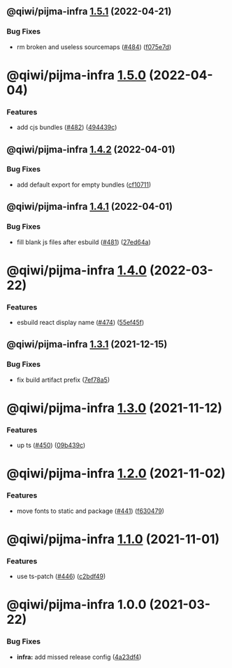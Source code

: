 ## @qiwi/pijma-infra [1.5.1](https://github.com/qiwi/pijma/compare/@qiwi/pijma-infra@1.5.0...@qiwi/pijma-infra@1.5.1) (2022-04-21)


### Bug Fixes

* rm broken and useless sourcemaps ([#484](https://github.com/qiwi/pijma/issues/484)) ([f075e7d](https://github.com/qiwi/pijma/commit/f075e7d9d7e4dc21310000a8e38dbac927c60fd6))

# @qiwi/pijma-infra [1.5.0](https://github.com/qiwi/pijma/compare/@qiwi/pijma-infra@1.4.2...@qiwi/pijma-infra@1.5.0) (2022-04-04)


### Features

* add cjs bundles ([#482](https://github.com/qiwi/pijma/issues/482)) ([494439c](https://github.com/qiwi/pijma/commit/494439c09968c27dc4916f30a6762d41d6fc4ed5))

## @qiwi/pijma-infra [1.4.2](https://github.com/qiwi/pijma/compare/@qiwi/pijma-infra@1.4.1...@qiwi/pijma-infra@1.4.2) (2022-04-01)


### Bug Fixes

* add default export for empty bundles ([cf10711](https://github.com/qiwi/pijma/commit/cf1071175f724cc60c358ce7695bcbdbc12a3316))

## @qiwi/pijma-infra [1.4.1](https://github.com/qiwi/pijma/compare/@qiwi/pijma-infra@1.4.0...@qiwi/pijma-infra@1.4.1) (2022-04-01)


### Bug Fixes

* fill blank js files after esbuild ([#481](https://github.com/qiwi/pijma/issues/481)) ([27ed64a](https://github.com/qiwi/pijma/commit/27ed64ae458c9991d466dc9a479231d65ccb4d60))

# @qiwi/pijma-infra [1.4.0](https://github.com/qiwi/pijma/compare/@qiwi/pijma-infra@1.3.1...@qiwi/pijma-infra@1.4.0) (2022-03-22)


### Features

* esbuild react display name ([#474](https://github.com/qiwi/pijma/issues/474)) ([55ef45f](https://github.com/qiwi/pijma/commit/55ef45fd56cbabbe85bc7c1c910b6ac8f8cee906))

## @qiwi/pijma-infra [1.3.1](https://github.com/qiwi/pijma/compare/@qiwi/pijma-infra@1.3.0...@qiwi/pijma-infra@1.3.1) (2021-12-15)


### Bug Fixes

* fix build artifact prefix ([7ef78a5](https://github.com/qiwi/pijma/commit/7ef78a592e15069bbf86211d99e1bfa723cb2573))

# @qiwi/pijma-infra [1.3.0](https://github.com/qiwi/pijma/compare/@qiwi/pijma-infra@1.2.0...@qiwi/pijma-infra@1.3.0) (2021-11-12)


### Features

* up ts ([#450](https://github.com/qiwi/pijma/issues/450)) ([09b439c](https://github.com/qiwi/pijma/commit/09b439cc9bc98aeb58ba892d84e9ceee4984c02c))

# @qiwi/pijma-infra [1.2.0](https://github.com/qiwi/pijma/compare/@qiwi/pijma-infra@1.1.0...@qiwi/pijma-infra@1.2.0) (2021-11-02)


### Features

* move fonts to static and package ([#441](https://github.com/qiwi/pijma/issues/441)) ([f630479](https://github.com/qiwi/pijma/commit/f6304790827f1b2379622b4bcf9aacb430376661))

# @qiwi/pijma-infra [1.1.0](https://github.com/qiwi/pijma/compare/@qiwi/pijma-infra@1.0.0...@qiwi/pijma-infra@1.1.0) (2021-11-01)


### Features

* use ts-patch ([#446](https://github.com/qiwi/pijma/issues/446)) ([c2bdf49](https://github.com/qiwi/pijma/commit/c2bdf4960c2ab9a48ee9bca563fde145bb9bf9d0))

# @qiwi/pijma-infra 1.0.0 (2021-03-22)


### Bug Fixes

* **infra:** add missed release config ([4a23df4](https://github.com/qiwi/pijma/commit/4a23df422e1c9806bc83d756a9792f71edce26d9))
